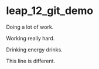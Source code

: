 # leap_12_git_demo

Doing a lot of work.

Working really hard.

Drinking energy drinks.

This line is different.